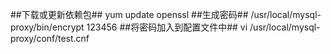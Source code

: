 ##下载或更新依赖包##
    yum update openssl
##生成密码##
    /usr/local/mysql-proxy/bin/encrypt 123456
##将密码加入到配置文件中##
    vi /usr/local/mysql-proxy/conf/test.cnf
